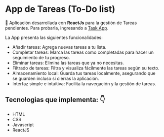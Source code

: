 # App de Tareas (To-Do list)

:hammer: Aplicación desarrollada con **ReactJs** para la gestión de Tareas pendientes. Para probarla, ingresando a [Task App](https://fedelei.github.io/ReactTask/).

La App presenta las siguientes funcionalidades:
- Añadir tareas: Agrega nuevas tareas a tu lista.
- Completar tareas: Marca las tareas como completadas para hacer un seguimiento de tu progreso.
- Eliminar tareas: Elimina las tareas que ya no necesitas.
- Filtrado de tareas: Filtra y visualiza fácilmente las tareas según su texto.
- Almacenamiento local: Guarda tus tareas localmente, asegurando que se guarden incluso si cierras la aplicación.
- Interfaz simple e intuitiva:  Facilita la navegación y la gestión de tareas.
  
## Tecnologias que implementa: :point_down:
- HTML
- CSS
- Javascript
- ReactJS
